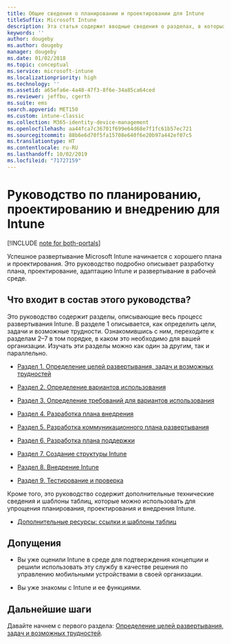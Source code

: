 ```yaml
---
title: Общие сведения о планировании и проектировании для Intune
titleSuffix: Microsoft Intune
description: Эта статья содержит вводные сведения о разделах, в которых описывается планирование, проектирование и внедрение Microsoft Intune. В них вы найдете описание средств, которые помогут вам установить цели, сценарии вариантов использования и требования, а также создавать планы развертывания и обмена данными, поддержки, тестирования и проверки.
keywords: ''
author: dougeby
ms.author: dougeby
manager: dougeby
ms.date: 01/02/2018
ms.topic: conceptual
ms.service: microsoft-intune
ms.localizationpriority: high
ms.technology: ''
ms.assetid: a65efa6e-4a48-47f3-8f6e-34a85ca64ced
ms.reviewer: jeffbu, cgerth
ms.suite: ems
search.appverid: MET150
ms.custom: intune-classic
ms.collection: M365-identity-device-management
ms.openlocfilehash: aa44fca7c36701f699e64d68e7f1fc61b57ec721
ms.sourcegitcommit: 88b6e6d70f5fa15708e640f6e20b97a442ef07c5
ms.translationtype: HT
ms.contentlocale: ru-RU
ms.lasthandoff: 10/02/2019
ms.locfileid: "71727159"
---
```

# <a name="intune-deployment-planning-design-and-implementation-guide"></a>Руководство по планированию, проектированию и внедрению для Intune

[!INCLUDE [note for both-portals](../../intune-classic/includes/note-for-both-portals.md)]

Успешное развертывание Microsoft Intune начинается с хорошего плана и проектирования. Это руководство подробно описывает разработку плана, проектирование, адаптацию Intune и развертывание в рабочей среде.

## <a name="whats-included-in-this-guide"></a>Что входит в состав этого руководства?

Это руководство содержит разделы, описывающие весь процесс развертывания Intune. В разделе 1 описывается, как определить цели, задачи и возможные трудности. Ознакомившись с ним, переходите к разделам 2–7 в том порядке, в каком это необходимо для вашей организации. Изучать эти разделы можно как один за другим, так и параллельно.

- [Раздел 1. Определение целей развертывания, задач и возможных трудностей](planning-guide-deployment-goals.md)

- [Раздел 2. Определение вариантов использования](planning-guide-scenarios.md)

- [Раздел 3. Определение требований для вариантов использования](planning-guide-requirements.md)

- [Раздел 4. Разработка плана внедрения](planning-guide-rollout-plan.md)

- [Раздел 5. Разработка коммуникационного плана развертывания](planning-guide-communication-plan.md)

- [Раздел 6. Разработка плана поддержки](planning-guide-support-plan.md)

- [Раздел 7. Создание структуры Intune](planning-guide-design.md)

- [Раздел 8. Внедрение Intune](planning-guide-onboarding.md)

- [Раздел 9. Тестирование и проверка](planning-guide-test-validation.md)

Кроме того, это руководство содержит дополнительные технические сведения и шаблоны таблиц, которые можно использовать для упрощения планирования, проектирования и внедрения Intune.

- [Дополнительные ресурсы: ссылки и шаблоны таблиц](planning-guide-resources.md)

## <a name="assumptions"></a>Допущения

- Вы уже оценили Intune в среде для подтверждения концепции и решили использовать эту службу в качестве решения по управлению мобильными устройствами в своей организации.

- Вы уже знакомы с Intune и ее функциями.

## <a name="next-steps"></a>Дальнейшие шаги

Давайте начнем с первого раздела: [Определение целей развертывания, задач и возможных трудностей](planning-guide-deployment-goals.md).
